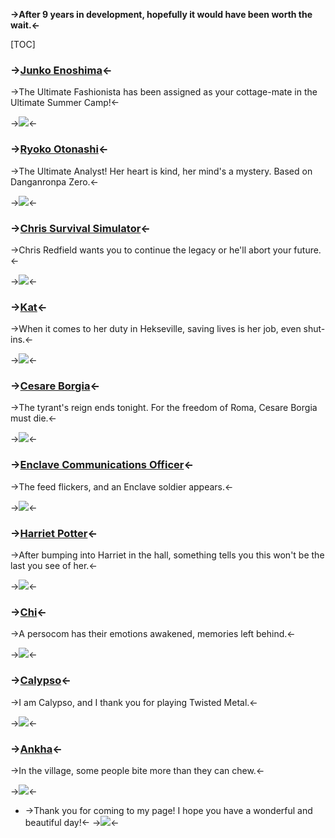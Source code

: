 **->After 9 years in development, hopefully it would have been worth the wait.<-**

[TOC]

### ->[Junko Enoshima](https://files.catbox.moe/m7ef2q.png)<-
->The Ultimate Fashionista has been assigned as your cottage-mate in the Ultimate Summer Camp!<-

->![](https://files.catbox.moe/m7ef2q.png)<-

### ->[Ryoko Otonashi](https://files.catbox.moe/mutgk4.png)<-
->The Ultimate Analyst! Her heart is kind, her mind's a mystery. Based on Danganronpa Zero.<-

->![](https://files.catbox.moe/mutgk4.png)<-

### ->[Chris Survival Simulator](https://files.catbox.moe/n8g506.png)<-
->Chris Redfield wants you to continue the legacy or he'll abort your future.<- 

->![](https://files.catbox.moe/n8g506.png)<-

### ->[Kat](https://files.catbox.moe/qz37sa.png)<-
->When it comes to her duty in Hekseville, saving lives is her job, even shut-ins.<- 

->![](https://files.catbox.moe/qz37sa.png)<-

### ->[Cesare Borgia](https://files.catbox.moe/e0iey5.png)<-
->The tyrant's reign ends tonight. For the freedom of Roma, Cesare Borgia must die.<-

->![](https://files.catbox.moe/e0iey5.png)<-

### ->[Enclave Communications Officer](https://files.catbox.moe/546bgg.png)<-
 ->The feed flickers, and an Enclave soldier appears.<- 

->![](https://files.catbox.moe/546bgg.png)<-

### ->[Harriet Potter](https://files.catbox.moe/jfqnek.png)<-
->After bumping into Harriet in the hall, something tells you this won't be the last you see of her.<-

->![](https://files.catbox.moe/jfqnek.png)<-

### ->[Chi](https://files.catbox.moe/ph3wb8.png)<-
->A persocom has their emotions awakened, memories left behind.<-

->![](https://files.catbox.moe/ph3wb8.png)<-

### ->[Calypso](https://files.catbox.moe/cxwus1.png)<-
->I am Calypso, and I thank you for playing Twisted Metal.<-

->![](https://files.catbox.moe/cxwus1.png)<-


### ->[Ankha](https://files.catbox.moe/kaqe52.png)<-
->In the village, some people bite more than they can chew.<-

->![](https://files.catbox.moe/kaqe52.png)<-

- ->Thank you for coming to my page! I hope you have a wonderful and beautiful day!<-
->![](https://files.catbox.moe/h6g8z6.jpg)<-